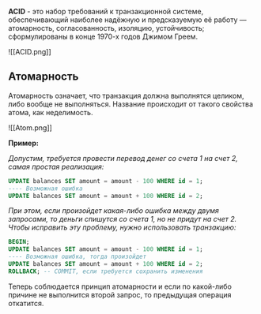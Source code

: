 **ACID** - это набор требований к транзакционной системе, обеспечивающий наиболее надёжную и предсказуемую её работу — атомарность, согласованность, изоляцию, устойчивость; сформулированы в конце 1970-х годов Джимом Греем.

![[ACID.png]]

## Атомарность

Атомарность означает, что транзакция должна выполнятся целиком, либо вообще не выполняться. Название происходит от такого свойства атома, как неделимость.

![[Atom.png]]

**Пример:**

*Допустим, требуется провести перевод денег со счета 1 на счет 2, самая простая реализация:*

```SQL
UPDATE balances SET amount = amount - 100 WHERE id = 1;
---- Возможная ошибка
UPDATE balances SET amount = amount + 100 WHERE id = 2;
```

*При этом, если произойдет какая-либо ошибка между двумя запросами, то деньги спишутся со счета 1, но не придут на счет 2. Чтобы исправить эту проблему, нужно использовать транзакцию:*

```SQL
BEGIN; 
UPDATE balances SET amount = amount - 100 WHERE id = 1;
---- Возможная ошибка, тогда произойдет 
UPDATE balances SET amount = amount + 100 WHERE id = 2;
ROLLBACK; -- COMMIT, если требуется сохранить изменения
```

Теперь соблюдается принцип атомарности и если по какой-либо причине не выполнится второй запрос, то предыдущая операция откатится.